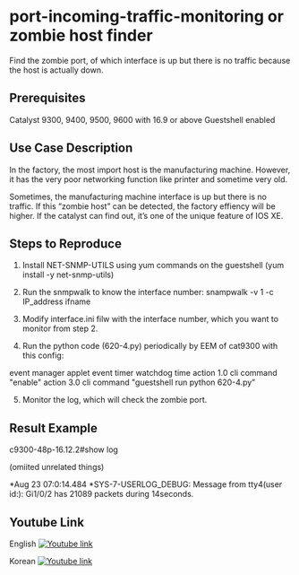# port-incoming-traffic-monitoring or zombie host finder

Find the zombie port, of which interface is up but there is no traffic because the host is actually down.

## Prerequisites

Catalyst 9300, 9400, 9500, 9600 with 16.9 or above
Guestshell enabled


## Use Case Description

In the factory, the most import host is the manufacturing machine.
However, it has the very poor networking function like printer and sometime very old.

Sometimes, the manufacturing machine interface is up but there is no traffic.
If this “zombie host” can be detected, the factory effiency will be higher.
If the catalyst can find out, it’s one of the unique feature of IOS XE.



## Steps to Reproduce

1. Install NET-SNMP-UTILS using yum commands on the guestshell (yum install -y net-snmp-utils)

2. Run the snmpwalk to know the interface number:
 snampwalk -v 1 -c <snmp-read-only string> IP_address ifname

3. Modify interface.ini filw with the interface number, which you want to monitor from step 2.

4. Run the python code (620-4.py) periodically by EEM of cat9300 with this config:

  event manager applet <name>
   event timer watchdog time <interval>
   action 1.0 cli command "enable"
   action 3.0 cli command "guestshell run python 620-4.py”

5. Monitor the log, which will check the zombie port.

## Result Example

c9300-48p-16.12.2#show log 

(omiited unrelated things)

*Aug 23 07:0:14.484 *SYS-7-USERLOG_DEBUG: Message from tty4(user id:): Gi1/0/2 has 21089 packets during 14seconds.


## Youtube Link

English
[![Youtube link](https://i9.ytimg.com/vi_webp/I6hl4sOGRO4/mqdefault.webp?time=1603884600000&sqp=CLis5fwF&rs=AOn4CLDC5UkXyXhGKi4OEwNuXDmhjRa9Hw
)](https://youtu.be/Ck_Ks8HNjIc)

Korean
[![Youtube link](https://i9.ytimg.com/vi_webp/I6hl4sOGRO4/mqdefault.webp?time=1603884600000&sqp=CLis5fwF&rs=AOn4CLDC5UkXyXhGKi4OEwNuXDmhjRa9Hw
)](https://youtu.be/xyAGMKlPfXs)
